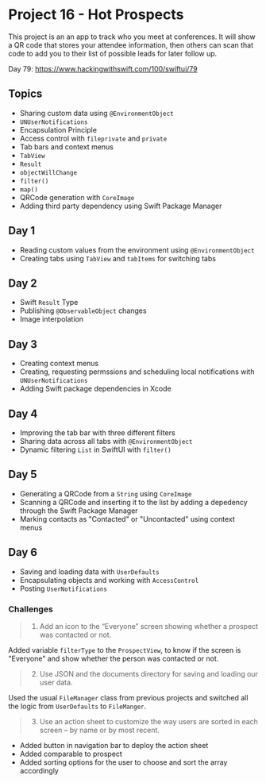 # Project 16 - Hot Prospects

This project is an an app to track who you meet at conferences. It will show a QR code that stores your attendee information, then others 
can scan that code to add you to their list of possible leads for later follow up.

Day 79: https://www.hackingwithswift.com/100/swiftui/79

## Topics

- Sharing custom data using `@EnvironmentObject`
- `UNUserNotifications`
- Encapsulation Principle
- Access control with `fileprivate` and `private`
- Tab bars and context menus
- `TabView`
- `Result`
- `objectWillChange`
- `filter()`
- `map()`
- QRCode generation with `CoreImage`
- Adding third party dependency using Swift Package Manager

## Day 1

- Reading custom values from the environment using `@EnvironmentObject`
- Creating tabs using `TabView` and `tabItems` for switching tabs


## Day 2

- Swift `Result` Type
- Publishing `@ObservableObject` changes
- Image interpolation

## Day 3

- Creating context menus
- Creating, requesting permssions and scheduling local notifications with `UNUserNotifications`
- Adding Swift package dependencies in Xcode

## Day 4

- Improving the tab bar with three different filters
- Sharing data across all tabs with `@EnvironmentObject`
- Dynamic filtering `List` in SwiftUI with `filter()`

## Day 5

- Generating a QRCode from a `String` using `CoreImage`
- Scanning a QRCode and inserting it to the list by adding a depedency through the Swift Package Manager
- Marking contacts as "Contacted" or "Uncontacted" using context menus

## Day 6

- Saving and loading data with `UserDefaults`
- Encapsulating objects and working with `AccessControl`
- Posting `UserNotifications`

### Challenges

>1. Add an icon to the “Everyone” screen showing whether a prospect was contacted or not.

Added variable `filterType` to the `ProspectView`, to know if the screen is "Everyone" and show whether the person was contacted or not.

>2. Use JSON and the documents directory for saving and loading our user data.

Used the usual `FileManager` class from previous projects and switched all the logic from `UserDefaults` to `FileManger`.

>3. Use an action sheet to customize the way users are sorted in each screen – by name or by most recent.

- Added button in navigation bar to deploy the action sheet
- Added comparable to prospect
- Added sorting options for the user to choose and sort the array accordingly
